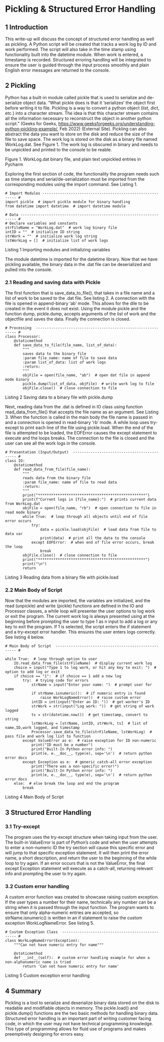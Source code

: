 # Pickling & Structured Error Handling

## 1	Introduction
This write-up will discuss the concept of structured error handling as well as pickling. A Python script will be created that tracks a work log by ID and work performed. The script will also take in the time stamp using functionality built into the datetime module. When work is entered, a timestamp is recorded. Structured erroring handling will be integrated to ensure the user is guided through the input process smoothly and plain English error messages are returned to the console.

## 2	Pickling
Python has a built-in module called pickle that is used to serialize and de-serialize object data. “What pickle does is that it ‘serializes’ the object first before writing it to file. Pickling is a way to convert a python object (list, dict, etc.) into a character stream. The idea is that this character stream contains all the information necessary to reconstruct the object in another python script.” (Geeks for Geeks, https://www.geeksforgeeks.org/understanding-python-pickling-example/, Feb 2022) (External Site). Pickling can also abstract the data you want to store on the disk and reduce the size of the file to save space. The work log is stored on the disk as a binary file named WorkLog.dat. See Figure 1. The work log is obscured in binary and needs to be unpickled and printed to the console to be reable.
 
Figure 1. WorkLog.dat binary file, and plain text unpickled entries in Pycharm

Exploring the first section of code, the functionality the program needs such as time stamps and serial/de-serialization must be imported from the corresponding modules using the import command. See Listing 1.
```
# Import Modules ---------------------------------------------------------- #
import pickle  # import pickle module for binary handling
from datetime import datetime  # import datetime module

# Data -------------------------------------------------------------------- #
# Declare variables and constants
strFileName = "WorkLog.dat"  # work log binary file
intID = ""  # initialize ID string
strWork = ""  # initialize work log string
lstWorkLog = []  # initialize list of work logs
```
Listing 1 Importing modules and initializing variables

The module datetime is imported for the datetime library. Now that we have pickling available, the binary data in the .dat file can be deserialized and pulled into the console. 

### 2.1	Reading and saving data with Pickle
The first function that is save_data_to_file(), that takes in a file name and a list of work to be saved to the .dat file. See listing 2. A connection with the file is opened in append-binary ‘ab’ mode. This allows for the dile to be created in the event it does not exist. Using the module pickle and the function dump, pickle.dump, accepts arguments of the list of work and the objectfile and saves the data. Finally the connection is closed.
```
# Processing  ------------------------------------------------------------- #
class Processor:
    @staticmethod
    def save_data_to_file(file_name, list_of_data):
        """
        saves data to the binary file
        :param file_name: name of file to save data
        :param list_of_data: list of work logs
        :return:
        """
        objFile = open(file_name, "ab")  # open dat file in append mode binary
        pickle.dump(list_of_data, objFile)  # write work log to file
        objFile.close()  # close connection to file
```
Listing 2 Saving data to a binary file with pickle.dump

Next, reading data from the .dat is defined in IO class using function read_data_from_file() that accepts the file name as an argument. See Listing 3. When the function is called in the main body the file name is passed in and a connection is opened in read-binary ‘rb’ mode. A while loop uses try-except to print each line of the file using pickle.load. When the end of the file is attempted to be loaded, the EOFError causes the except statement to execute and the loops breaks. The connection to the file is closed and the user can see all the work logs in the console.
```
# Presentation (Input/Output)  -------------------------------------------- #
class IO:
    @staticmethod
    def read_data_from_file(file_name):
        """
        reads data from the binary file
        :param file_name: name of file to read data
        :return:
        """
        print("*************************************************")
        print(f"Current logs in {file_name}:")  # prints current data from WorkLog.dat
        objFile = open(file_name, "rb")  # open connection to file in read mode binary
        while True:  # loop through all objects until end of file error occurs
            try:
                data = pickle.load(objFile)  # load data from file to data var
                print(data)  # print all the data to the console
            except EOFError:  # when end of file error occurs, break the loop
                break
        objFile.close()  # close connection to file
        print("*************************************************")
        print("\n")
        return
```        
Listing 3 Reading data from a binary file with pickle.load

### 2.2	Main Body of Script
Now that the modules are imported, the variables are initialized, and the read (unpickle) and write (pickle) functions are defined in the IO and Processor classes, a while loop will presenter the user options to log work or exit the program. The current work log is always presented using at the beginning before prompting the user to type 1 as n input to add a log or any key to exit the program. If 1 is selected, the script enters the if statement and a try-except error handler. This ensures the user enters logs correctly. See listing 4 below.
```
# Main Body of Script  ---------------------------------------------------- #

while True:  # loop through option to user
    IO.read_data_from_file(strFileName)  # display current work log
    choice = input("Type 1 to log work, or hit any key to exit: ")  # option to add log or exit
    if choice == "1":  # if choice == 1 add a new log
        try:  # trying code for errors
            strName = input("Enter your name: ")  # prompt user for name
            if strName.isnumeric():  # if numeric entry is found
                raise WorkLogNameError()  # raise custom error
            intID = int(input("Enter an ID: "))  # get worker's ID
            strWork = str(input("Log work: "))  # get string of work logged
            ts = str(datetime.now())  # get timestamp, convert to string
            lstWorkLog = [strName, intID, strWork, ts]  # list of name,ID,work logged, and timestamp
            Processor.save_data_to_file(strFileName, lstWorkLog)  # pass file and work log list to function
        except ValueError as e:  # raise exception for ID non-numeric
            print("ID must be a number")
            print("Built-In Python error info: ")
            print(e, e.__doc__, type(e), sep='\n')  # return python error docs
        except Exception as e:  # generic catch-all error exception
            print("There was a non-specific error!")
            print("Built-In Python error info: ")
            print(e, e.__doc__, type(e), sep='\n')  # return python error docs
    else:  # else break the loop and end the program
        break
```        
Listing 4 Main Body of Script
## 3	Structured Error Handling
### 3.1	Try-except
The program uses the try-except structure when taking input from the user. The built-in ValueError is part of Python’s code and when the user attempts to enter a non-numeric ID the try section will cause this specific error and will jump to that specific exception statement. It will then print the error name, a short description, and return the user to the beginning of the while loop to try again. If an error occurs that is not the ValueError, the final except Exception statement will execute as a catch-all, returning relevant info and prompting the user to try again.
### 3.2	Custom error handling
A custom error function was created to showcase raising custom exception. If the user types a number for their name, technically any number can be a string when it is passed through the input function. The program wants to ensure that only alpha-numeric entries are accepted, so strName.isnumeric() is written in an if statement to raise the custom exception WorkLogNameError. See listing 5. 
```
# Custom Exception Class  ------------------------------------------------- #
class WorkLogNameError(Exception):
    """Can not have numeric entry for name"""

    @staticmethod
    def __int__(self):  # custom error handling example for when a non-alphanumeric name is tried
        return 'Can not have numeric entry for name'
```
Listing 5 Custom exception error handling

## 4	Summary
Pickling is a tool to serialize and deserialize binary data stored on the disk to readable and modifiable objects in memory. The pickle.load() and pickle.dump() functions are the two basic methods for handling binary data. Structured error handling is an important part of writing customer facing code, in which the user may not have technical programming knowledge. This type of programming allows for fluid use of programs and makes preemptively designing for errors easy.
